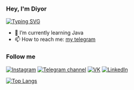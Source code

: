 ### Hey, I'm Diyor 



[![Typing SVG](https://readme-typing-svg.herokuapp.com?font=Fira+Code&pause=1000&color=F7F7F7&width=435&lines=-+%F0%9F%94%AD+I+study+at+INAI.KG)](https://git.io/typing-svg)
- 🌱 I’m currently learning Java
- 📫 How to reach me: [my telegram](https://t.me/diyor_umurzakov)

### Follow me

[![Instagram](https://img.shields.io/badge/Instagram-8B0000?style=for-the-badge&logo=instagram&logoColor=FFFAFA)](http://instagram.com/diyor.it/)
[![Telegram channel](https://img.shields.io/badge/Telegram_channel-483D8B?style=for-the-badge&logo=telegram)](https://t.me/diyorit)
[![VK](https://img.shields.io/badge/VK-008B8B?style=for-the-badge&logo=VK)](https://vk.com/umzkv)
[![LinkedIn](https://img.shields.io/badge/LinkedIn-0077B5?style=for-the-badge&logo=linkedin&logoColor=white)](https://www.linkedin.com/in/diyor-umurzakov/)

[![Top Langs](https://github-readme-stats.vercel.app/api/top-langs/?username=Diyorka&layout=compact&theme=react)](https://github.com/anuraghazra/github-readme-stats)
